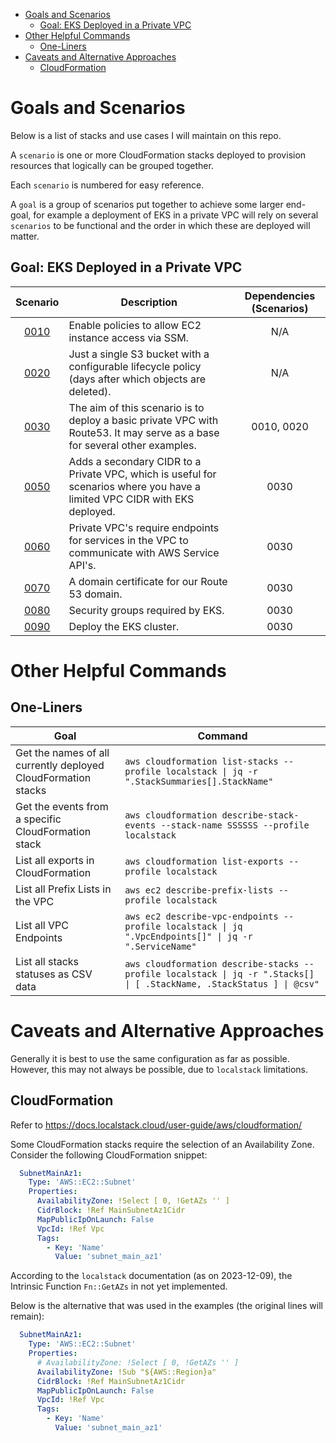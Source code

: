 - [Goals and Scenarios](#goals-and-scenarios)
  - [Goal: EKS Deployed in a Private VPC](#goal-eks-deployed-in-a-private-vpc)
- [Other Helpful Commands](#other-helpful-commands)
  - [One-Liners](#one-liners)
- [Caveats and Alternative Approaches](#caveats-and-alternative-approaches)
  - [CloudFormation](#cloudformation)

# Goals and Scenarios

Below is a list of stacks and use cases I will maintain on this repo.

A `scenario` is one or more CloudFormation stacks deployed to provision resources that logically can be grouped together.

Each `scenario` is numbered for easy reference.

A `goal` is a group of scenarios put together to achieve some larger end-goal, for example a deployment of EKS in a private VPC will rely on several `scenarios` to be functional and the order in which these are deployed will matter.

## Goal: EKS Deployed in a Private VPC

| Scenario                                                                    | Description                                                                                                                | Dependencies (Scenarios) |
|:---------------------------------------------------------------------------:|----------------------------------------------------------------------------------------------------------------------------|:------------------------:|
| [0010](./0010-enable-ec2-ssm-access.md)                                     | Enable policies to allow EC2 instance access via SSM.                                                                      | N/A                      |
| [0020](./0020-basic-s3-with-lifecycle-policy.md)                            | Just a single S3 bucket with a configurable lifecycle policy (days after which objects are deleted).                       | N/A                      |
| [0030](./0030-basic-private-vpd-with-flowlogs-to-s3-and-route53.md)         | The aim of this scenario is to deploy a basic private VPC with Route53. It may serve as a base for several other examples. | 0010, 0020               |
| [0050](./0040-add-secondary-cidr-to-private-vpc.md)                         | Adds a secondary CIDR to a Private VPC, which is useful for scenarios where you have a limited VPC CIDR with EKS deployed. | 0030                     |
| [0060](./0050-private-vpc-endpoints.md)                                     | Private VPC's require endpoints for services in the VPC to communicate with AWS Service API's.                             | 0030                     |
| [0070](./0060-domain-certificate.md)                                        | A domain certificate for our Route 53 domain.                                                                              | 0030                     |
| [0080](./0070-eks-security-groups.md)                                       | Security groups required by EKS.                                                                                           | 0030                     |
| [0090](./0080-eks-cluster.md)                                               | Deploy the EKS cluster.                                                                                                    | 0030                     |


# Other Helpful Commands

## One-Liners

| Goal                                                          | Command                                                                                                                |
|---------------------------------------------------------------|------------------------------------------------------------------------------------------------------------------------|
| Get the names of all currently deployed CloudFormation stacks | `aws cloudformation list-stacks --profile localstack \| jq -r ".StackSummaries[].StackName"`                           |
| Get the events from a specific CloudFormation stack           | `aws cloudformation describe-stack-events --stack-name SSSSSS --profile localstack`                                    |
| List all exports in CloudFormation                            | `aws cloudformation list-exports --profile localstack`                                                                 |
| List all Prefix Lists in the VPC                              | `aws ec2 describe-prefix-lists --profile localstack`                                                                   |
| List all VPC Endpoints                                        | `aws ec2 describe-vpc-endpoints --profile localstack \| jq ".VpcEndpoints[]" \| jq -r ".ServiceName"`                  |
| List all stacks statuses as CSV data                          | `aws cloudformation describe-stacks --profile localstack \| jq -r ".Stacks[] \| [ .StackName, .StackStatus ] \| @csv"` |

# Caveats and Alternative Approaches

Generally it is best to use the same configuration as far as possible. However, this may not always be possible, due to `localstack` limitations.

## CloudFormation

Refer to https://docs.localstack.cloud/user-guide/aws/cloudformation/

Some CloudFormation stacks require the selection of an Availability Zone. Consider the following CloudFormation snippet:

```yaml
  SubnetMainAz1:
    Type: 'AWS::EC2::Subnet'
    Properties:
      AvailabilityZone: !Select [ 0, !GetAZs '' ]
      CidrBlock: !Ref MainSubnetAz1Cidr
      MapPublicIpOnLaunch: False
      VpcId: !Ref Vpc
      Tags:
        - Key: 'Name'
          Value: 'subnet_main_az1'
```

According to the `localstack` documentation (as on 2023-12-09), the Intrinsic Function `Fn::GetAZs` in not yet implemented.

Below is the alternative that was used in the examples (the original lines will remain):

```yaml
  SubnetMainAz1:
    Type: 'AWS::EC2::Subnet'
    Properties:
      # AvailabilityZone: !Select [ 0, !GetAZs '' ]
      AvailabilityZone: !Sub "${AWS::Region}a"
      CidrBlock: !Ref MainSubnetAz1Cidr
      MapPublicIpOnLaunch: False
      VpcId: !Ref Vpc
      Tags:
        - Key: 'Name'
          Value: 'subnet_main_az1'
```
